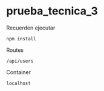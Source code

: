 # prueba_tecnica_3

Recuerden ejecutar 

```
npm install
```

Routes

```
/api/users
```

Container
```
localhost
```

